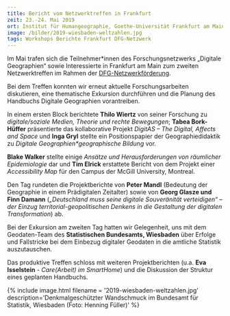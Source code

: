 ```yaml
---
title: Bericht vom Netzwerktreffen in Frankfurt
zeit: 23.-24. Mai 2019
ort: Institut für Humangeographie, Goethe-Universität Frankfurt am Main
image: /bilder/2019-wiesbaden-weltzahlen.jpg
tags: Workshops Berichte Frankfurt DFG-Netzwerk
---
```


Im Mai trafen sich die Teilnehmer\*innen des Forschungsnetzwerks „Digitale Geographien“ sowie Interessierte in Frankfurt am Main zum zweiten Netzwerktreffen im Rahmen der [DFG-Netzwerkförderung](http://digitale-geographien.de/news/dfg-foerderung-und-ankuendigung). 

Bei dem Treffen konnten wir erneut aktuelle Forschungsarbeiten diskutieren, eine thematische Exkursion durchführen und die Planung des Handbuchs Digitale Geographien vorantreiben.

In einem ersten Block berichtete **Thilo Wiertz** von seiner Forschung zu _digitale/soziale Medien, Theorie und rechte Bewegungen_; **Tabea Bork-Hüffer** präsentierte das kollaborative Projekt _DigitAS – The Digital, Affects and Space_ und **Inga Gryl** stellte ein Positionspapier der Geographiedidaktik zu _Digitale Geographien*geographische Bildung_ vor. 

**Blake Walker** stellte einige _Ansätze und Herausforderungen von räumlicher Epidemiologie_ dar und **Tim Elrick** erstattete Bericht von dem Projekt einer
_Accessibility Map_ für den Campus der McGill University, Montreal.

Den Tag rundeten die Projektberichte von **Peter Mandl** (Bedeutung der Geographie in einem Prädigitalen Zeitalter) sowie von **Georg Glasze und Finn Damann** (_„Deutschland muss seine digitale Souveränität verteidigen“ – der Einzug territorial-geopolitischen Denkens in die Gestaltung der digitalen Transformation_) ab.

Bei der Exkursion am zweiten Tag hatten wir Gelegenheit, uns mit dem Geodaten-Team des **Statistischen Bundesamts, Wiesbaden** über Erfolge und Fallstricke bei dem Einbezug digitaler Geodaten in die amtliche Statistik auszutauschen.

Das produktive Treffen schloss mit weiteren Projektberichten (u.a. **Eva Isselstein** - _Care(Arbeit) im SmartHome_) und die Diskussion der Struktur eines geplanten Handbuchs.

{% include image.html filename = '2019-wiesbaden-weltzahlen.jpg' description='Denkmalgeschützter Wandschmuck im Bundesamt für Statistik, Wiesbaden (Foto: Henning Füller)' %}
